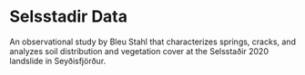 # Selsstadir Data
An observational study by Bleu Stahl that characterizes springs, cracks, and analyzes soil distribution and vegetation cover at the Selsstaðir 2020 landslide in Seyðisfjörður. 
